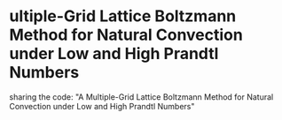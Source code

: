 # ultiple-Grid Lattice Boltzmann Method for Natural Convection under Low and High Prandtl Numbers
sharing the code: "A Multiple-Grid Lattice Boltzmann Method for Natural Convection under Low and High Prandtl Numbers"
